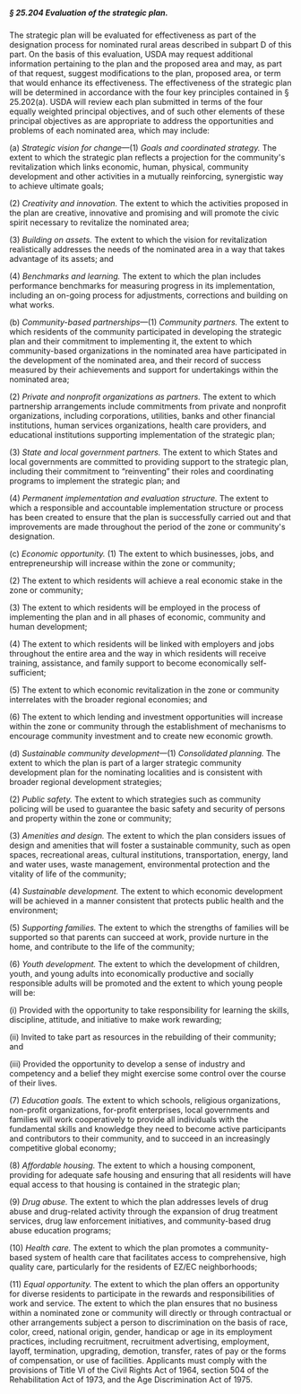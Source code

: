 ##### § 25.204 Evaluation of the strategic plan. #####

The strategic plan will be evaluated for effectiveness as part of the designation process for nominated rural areas described in subpart D of this part. On the basis of this evaluation, USDA may request additional information pertaining to the plan and the proposed area and may, as part of that request, suggest modifications to the plan, proposed area, or term that would enhance its effectiveness. The effectiveness of the strategic plan will be determined in accordance with the four key principles contained in § 25.202(a). USDA will review each plan submitted in terms of the four equally weighted principal objectives, and of such other elements of these principal objectives as are appropriate to address the opportunities and problems of each nominated area, which may include:

(a) *Strategic vision for change*—(1) *Goals and coordinated strategy.* The extent to which the strategic plan reflects a projection for the community's revitalization which links economic, human, physical, community development and other activities in a mutually reinforcing, synergistic way to achieve ultimate goals;

(2) *Creativity and innovation.* The extent to which the activities proposed in the plan are creative, innovative and promising and will promote the civic spirit necessary to revitalize the nominated area;

(3) *Building on assets.* The extent to which the vision for revitalization realistically addresses the needs of the nominated area in a way that takes advantage of its assets; and

(4) *Benchmarks and learning.* The extent to which the plan includes performance benchmarks for measuring progress in its implementation, including an on-going process for adjustments, corrections and building on what works.

(b) *Community-based partnerships*—(1) *Community partners.* The extent to which residents of the community participated in developing the strategic plan and their commitment to implementing it, the extent to which community-based organizations in the nominated area have participated in the development of the nominated area, and their record of success measured by their achievements and support for undertakings within the nominated area;

(2) *Private and nonprofit organizations as partners.* The extent to which partnership arrangements include commitments from private and nonprofit organizations, including corporations, utilities, banks and other financial institutions, human services organizations, health care providers, and educational institutions supporting implementation of the strategic plan;

(3) *State and local government partners.* The extent to which States and local governments are committed to providing support to the strategic plan, including their commitment to “reinventing” their roles and coordinating programs to implement the strategic plan; and

(4) *Permanent implementation and evaluation structure.* The extent to which a responsible and accountable implementation structure or process has been created to ensure that the plan is successfully carried out and that improvements are made throughout the period of the zone or community's designation.

(c) *Economic opportunity.* (1) The extent to which businesses, jobs, and entrepreneurship will increase within the zone or community;

(2) The extent to which residents will achieve a real economic stake in the zone or community;

(3) The extent to which residents will be employed in the process of implementing the plan and in all phases of economic, community and human development;

(4) The extent to which residents will be linked with employers and jobs throughout the entire area and the way in which residents will receive training, assistance, and family support to become economically self-sufficient;

(5) The extent to which economic revitalization in the zone or community interrelates with the broader regional economies; and

(6) The extent to which lending and investment opportunities will increase within the zone or community through the establishment of mechanisms to encourage community investment and to create new economic growth.

(d) *Sustainable community development*—(1) *Consolidated planning.* The extent to which the plan is part of a larger strategic community development plan for the nominating localities and is consistent with broader regional development strategies;

(2) *Public safety.* The extent to which strategies such as community policing will be used to guarantee the basic safety and security of persons and property within the zone or community;

(3) *Amenities and design.* The extent to which the plan considers issues of design and amenities that will foster a sustainable community, such as open spaces, recreational areas, cultural institutions, transportation, energy, land and water uses, waste management, environmental protection and the vitality of life of the community;

(4) *Sustainable development.* The extent to which economic development will be achieved in a manner consistent that protects public health and the environment;

(5) *Supporting families.* The extent to which the strengths of families will be supported so that parents can succeed at work, provide nurture in the home, and contribute to the life of the community;

(6) *Youth development.* The extent to which the development of children, youth, and young adults into economically productive and socially responsible adults will be promoted and the extent to which young people will be:

(i) Provided with the opportunity to take responsibility for learning the skills, discipline, attitude, and initiative to make work rewarding;

(ii) Invited to take part as resources in the rebuilding of their community; and

(iii) Provided the opportunity to develop a sense of industry and competency and a belief they might exercise some control over the course of their lives.

(7) *Education goals.* The extent to which schools, religious organizations, non-profit organizations, for-profit enterprises, local governments and families will work cooperatively to provide all individuals with the fundamental skills and knowledge they need to become active participants and contributors to their community, and to succeed in an increasingly competitive global economy;

(8) *Affordable housing.* The extent to which a housing component, providing for adequate safe housing and ensuring that all residents will have equal access to that housing is contained in the strategic plan;

(9) *Drug abuse.* The extent to which the plan addresses levels of drug abuse and drug-related activity through the expansion of drug treatment services, drug law enforcement initiatives, and community-based drug abuse education programs;

(10) *Health care.* The extent to which the plan promotes a community-based system of health care that facilitates access to comprehensive, high quality care, particularly for the residents of EZ/EC neighborhoods;

(11) *Equal opportunity.* The extent to which the plan offers an opportunity for diverse residents to participate in the rewards and responsibilities of work and service. The extent to which the plan ensures that no business within a nominated zone or community will directly or through contractual or other arrangements subject a person to discrimination on the basis of race, color, creed, national origin, gender, handicap or age in its employment practices, including recruitment, recruitment advertising, employment, layoff, termination, upgrading, demotion, transfer, rates of pay or the forms of compensation, or use of facilities. Applicants must comply with the provisions of Title VI of the Civil Rights Act of 1964, section 504 of the Rehabilitation Act of 1973, and the Age Discrimination Act of 1975.